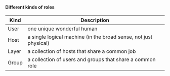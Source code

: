 #### Different kinds of roles

|Kind |Description                                                     |
|-----|----------------------------------------------------------------|
|User |one unique wonderful human                                      |
|Host |a single logical machine (in the broad sense, not just physical)|
|Layer|a collection of hosts that share a common job                   |
|Group|a collection of users and groups that share a common role       |
